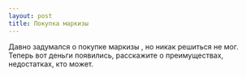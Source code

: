 ```yaml
---
layout: post 
title: Покупка маркизы 
--- 
```

Давно задумался о покупке маркизы , но никак решиться не мог. Теперь вот деньги появились, расскажите о преимуществах, недостатках, кто может.